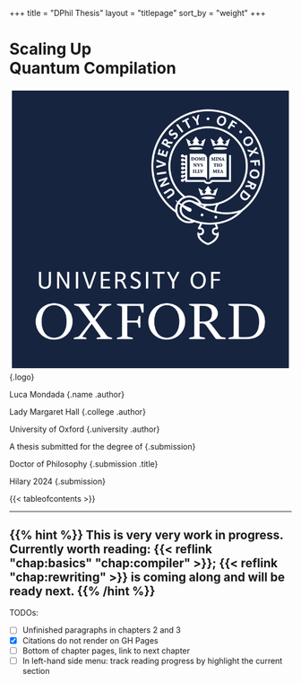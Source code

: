 +++
title = "DPhil Thesis"
layout = "titlepage"
sort_by = "weight"
+++

# Scaling Up<br />Quantum Compilation

![Oxford logo](titlepage/oxford-logo.svg)
{.logo}

Luca Mondada
{.name .author}

Lady Margaret Hall
{.college .author}

University of Oxford
{.university .author}

A thesis submitted for the degree of
{.submission}

Doctor of Philosophy
{.submission .title}

Hilary 2024
{.submission}

{{< tableofcontents >}}

---
{{% hint %}}
This is very very work in progress. Currently worth reading:
{{< reflink "chap:basics" "chap:compiler" >}}; {{< reflink "chap:rewriting" >}}
is coming along and will be ready next.
{{% /hint %}}
---

TODOs:
- [ ] Unfinished paragraphs in chapters 2 and 3
- [x] Citations do not render on GH Pages
- [ ] Bottom of chapter pages, link to next chapter
- [ ] In left-hand side menu: track reading progress by highlight the current section
